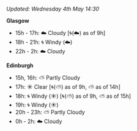 *Updated: Wednesday 4th May 14:30*

**Glasgow**

* 15h - 17h: :cloud: Cloudy [:cyclone:(:cloud:) as of 9h]
* 18h - 21h: :cyclone: Windy (:cloud:)
* 22h - 2h: :cloud: Cloudy

**Edinburgh**

* 15h, 16h: :partly_sunny: Partly Cloudy
* 17h: :sunny: Clear [:cyclone:(:partly_sunny:) as of 9h, :partly_sunny: as of 14h]
* 18h: :cyclone: Windy (:sunny:) [:cyclone:(:partly_sunny:) as of 9h, :partly_sunny: as of 15h]
* 19h: :cyclone: Windy (:sunny:)
* 20h - 23h: :partly_sunny: Partly Cloudy
* 0h - 2h: :cloud: Cloudy
